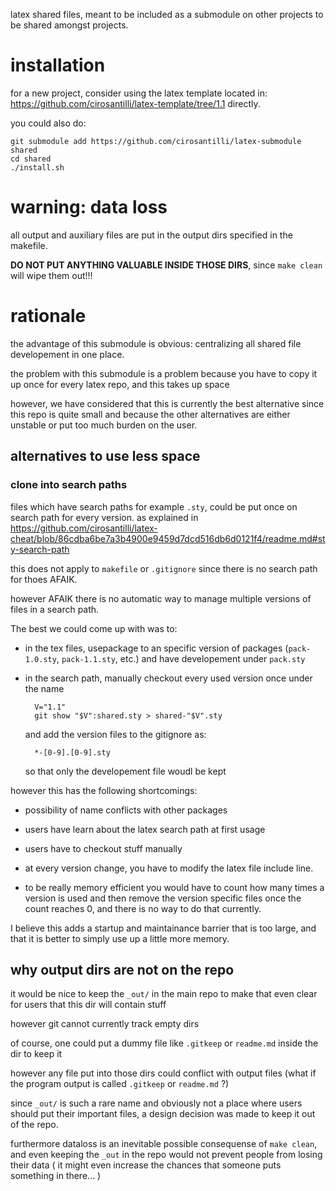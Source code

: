 latex shared files, meant to be included as a submodule on other projects to be shared amongst projects.

# installation

for a new project, consider using the latex template located in: https://github.com/cirosantilli/latex-template/tree/1.1 directly.

you could also do:

    git submodule add https://github.com/cirosantilli/latex-submodule shared
    cd shared
    ./install.sh

# warning: data loss

all output and auxiliary files are put in the output dirs specified in the makefile.

**DO NOT PUT ANYTHING VALUABLE INSIDE THOSE DIRS**, since `make clean` will wipe them out!!!

# rationale

the advantage of this submodule is obvious: centralizing all shared file developement in one place.

the problem with this submodule is a problem because you have to copy it up once for every latex repo, and this takes up space

however, we have considered that this is currently the best alternative since this repo is quite small
and because the other alternatives are either unstable or put too much burden on the user.

## alternatives to use less space

### clone into search paths

files which have search paths for example `.sty`, could be put once on search path for every version.
as explained in https://github.com/cirosantilli/latex-cheat/blob/86cdba6be7a3b4900e9459d7dcd516db6d0121f4/readme.md#sty-search-path

this does not apply to `makefile` or `.gitignore` since there is no search path for thoes AFAIK.

however AFAIK there is no automatic way to manage multiple versions of files in a search path.

The best we could come up with was to:

- in the tex files, usepackage to an specific version of packages (`pack-1.0.sty`, `pack-1.1.sty`, etc.)
    and have developement under `pack.sty`

- in the search path, manually checkout every used version once under the name

        V="1.1"
        git show "$V":shared.sty > shared-"$V".sty

    and add the version files to the gitignore as:

        *-[0-9].[0-9].sty

    so that only the developement file woudl be kept

however this has the following shortcomings:

- possibility of name conflicts with other packages

- users have learn about the latex search path at first usage

- users have to checkout stuff manually

- at every version change, you have to modify the latex file include line.

- to be really memory efficient you would have to count how many times a
    version is used and then remove the version specific files once the count
    reaches 0, and there is no way to do that currently.

I believe this adds a startup and maintainance barrier that is too large,
and that it is better to simply use up a little more memory.

## why output dirs are not on the repo

it would be nice to keep the `_out/` in the main repo to make that even clear for users
that this dir will contain stuff

however git cannot currently track empty dirs

of course, one could put a dummy file like `.gitkeep` or `readme.md` inside the dir to keep it

however any file put into those dirs could conflict with output files
(what if the program output is called `.gitkeep` or `readme.md` ?)

since `_out/` is such a rare name and obviously not a place where users should put their important files,
a design decision was made to keep it out of the repo.

furthermore dataloss is an inevitable possible consequense of `make clean`,
and even keeping the `_out` in the repo would not prevent people from losing their data
( it might even increase the chances that someone puts something in there... )
